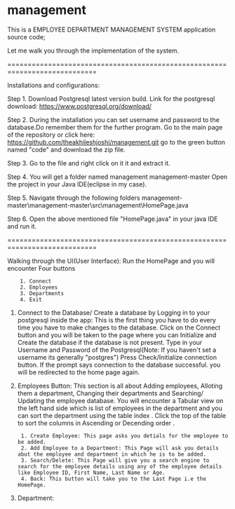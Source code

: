 # management

This is a EMPLOYEE DEPARTMENT MANAGEMENT SYSTEM application source code;

Let me walk you through the implementation of the system.

============================================================================




Installations and configurations:

Step 1. Download Postgresql latest version build. Link for the postgresql download: https://www.postgresql.org/download/

Step 2. During the installation you can set username and password to the database.Do remember them for the further program. 
        Go to the main page of the repository or click here: https://github.com/theakhileshjoshi/management.git
        go to the green button named "code" and download the zip file.

Step 3. Go to the file and right click on it it and extract it.

Step 4. You will get a folder named management management-master Open the project in your Java IDE(eclipse in my case).

Step 5. Navigate through the following folders management-master\management-master\src\management\HomePage.java

Step 6. Open the above mentioned file "HomePage.java" in your java IDE and run it.

============================================================================



Walking through the UI(User Interface):
Run the HomePage and you will encounter Four buttons

        1. Connect
        2. Employees
        3. Departments
        4. Exit

1. Connect to the Database/ Create a database by Logging in to your postgresql inside the app:
       This is the first thing you have to do every time you have to make changes to the database.
       Click on the Connect button and you will be taken to the page where you can Initialize and
       Create the database if the database is not present.
       Type in your Username and Password of the Postgresql(Note: If you haven't set a username its generally "postgres")
       Press Check/Initialize connection button.
       If the prompt says connection to the database successful. you will be redirected to the home page again.

2. Employees Button: This section is all about Adding employees, Alloting them a department, Changing their departments and Searching/ Updating the employee database.
        You will encounter a Tabular view on the left hand side which is list of employees in the department and you can sort the department using  the table index . Click the top of the table to sort the columns in Ascending or Decending order .
        
        1. Create Employee: This page asks you detials for the employee to be added.
        2. Add Employee to a Department: This Page will ask you details abut the employee and department in which he is to be added.
        3. Search/Delete: This Page will give you a search engine to search for the employee details using any of the employee details like Employee ID, First Name, Last Name or Age.
        4. Back: This button will take you to the Last Page i.e the HomePage.

3. Department: 
        
        
  
        
        
